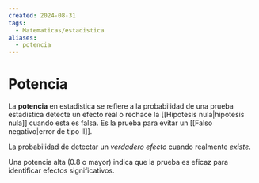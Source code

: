 ```yaml
---
created: 2024-08-31
tags:
  - Matematicas/estadistica
aliases:
  - potencia
---
```

# Potencia

La **potencia** en estadistica se refiere a la probabilidad de una prueba estadistica detecte un efecto real o rechace la [[Hipotesis nula|hipotesis nula]] cuando esta es falsa. Es la prueba para evitar un [[Falso negativo|error de tipo II]].

La probabilidad de detectar un *verdadero efecto* cuando realmente *existe*. 

Una potencia alta ($0.8$ o mayor) indica que la prueba es eficaz para identificar efectos significativos.